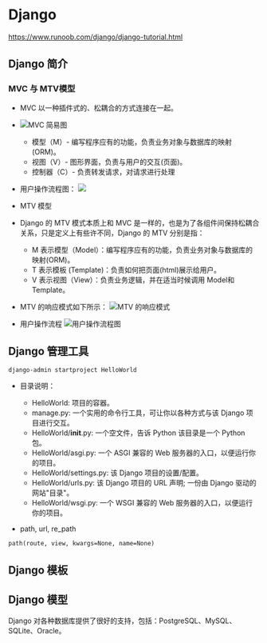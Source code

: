 # Django 
https://www.runoob.com/django/django-tutorial.html

## Django 简介
### MVC 与 MTV模型
* MVC 以一种插件式的、松耦合的方式连接在一起。
* ![MVC 简易图](https://www.runoob.com/wp-content/uploads/2020/05/ModelViewControllerDiagramZh.png)
    * 模型（M）- 编写程序应有的功能，负责业务对象与数据库的映射(ORM)。
    * 视图（V）- 图形界面，负责与用户的交互(页面)。
    * 控制器（C）- 负责转发请求，对请求进行处理
* 用户操作流程图：
![](https://www.runoob.com/wp-content/uploads/2020/05/1589776521-2356-JxrlTyMyPgYnQpOV.png)

* MTV 模型
* Django 的 MTV 模式本质上和 MVC 是一样的，也是为了各组件间保持松耦合关系，只是定义上有些许不同，Django 的 MTV 分别是指：
  * M 表示模型（Model）：编写程序应有的功能，负责业务对象与数据库的映射(ORM)。
  * T 表示模板 (Template)：负责如何把页面(html)展示给用户。
  * V 表示视图（View）：负责业务逻辑，并在适当时候调用 Model和 Template。

* MTV 的响应模式如下所示：
![MTV 的响应模式](https://www.runoob.com/wp-content/uploads/2020/05/MTV-Diagram.png)
* 用户操作流程
![用户操作流程图](https://www.runoob.com/wp-content/uploads/2020/05/1589777036-2760-fs1oSv4dOWAwC5yW.png)


## Django 管理工具
```
django-admin startproject HelloWorld
```
* 目录说明：

    * HelloWorld: 项目的容器。
    * manage.py: 一个实用的命令行工具，可让你以各种方式与该 Django 项目进行交互。
    * HelloWorld/__init__.py: 一个空文件，告诉 Python 该目录是一个 Python 包。
    * HelloWorld/asgi.py: 一个 ASGI 兼容的 Web 服务器的入口，以便运行你的项目。
    * HelloWorld/settings.py: 该 Django 项目的设置/配置。
    * HelloWorld/urls.py: 该 Django 项目的 URL 声明; 一份由 Django 驱动的网站"目录"。
    * HelloWorld/wsgi.py: 一个 WSGI 兼容的 Web 服务器的入口，以便运行你的项目。

* path, url, re_path
```
path(route, view, kwargs=None, name=None)
```

## Django 模板

## Django 模型
Django 对各种数据库提供了很好的支持，包括：PostgreSQL、MySQL、SQLite、Oracle。
